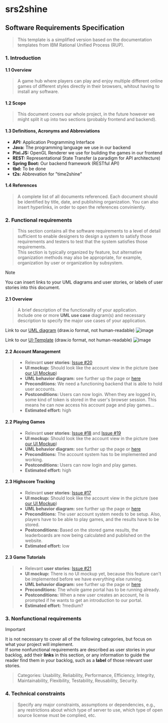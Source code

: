 # srs2shine
## Software Requirements Specification
> This template is a simplified version based on the documentation templates from IBM Rational Unified Process (RUP).
### 1. Introduction
#### 1.1 Overview
> A game hub where players can play and enjoy multiple different online games of different styles directly in their browsers, whitout having to install any software.
#### 1.2 Scope
> This document covers our whole project, in the future however we might split it up into two sections (probably frontend and backend).
#### 1.3 Definitions, Acronyms and Abbreviations
- **API:** Application Programming Interface
- **Java:** The programming language we use in our backend
- **Pixi.JS:** OpenGL Renderer we use for building the games in our frontend
- **REST:** Representational State Transfer (a paradigm for API architecture)
- **Spring Boot:** Our backend framework (RESTful API)
- **tbd:** To be done
- **t2s:** Abbrevation for "time2shine"

#### 1.4 References
> A complete list of all documents referenced. Each document should be identified by title, date, and publishing organization. You can also insert hyperlinks, in order to open the references conviniently.

### 2. Functional requirements
>  This section contains all the software requirements to a level of detail sufficient to enable designers to design a system to satisfy those requirements and testers to test that the system satisfies those requirements.  
>  This section is typically organized by feature, but alternative organization methods may also be appropriate, for example, organization by user or organization by subsystem.

> [!NOTE]
> You can insert links to your UML diagrams and user stories, or labels of user stories into this document.

#### 2.1 Overview 
> A brief description of the functionality of your application.  
> Include one or more **UML use case** diagram(s) and necessary description to specify the major use cases of your application.

Link to our [UML diagram](https://github.com/SE-TINF22B6/time2shine/blob/main/uml.drawio) (draw.io format, not human-readable)
![image](https://github.com/SE-TINF22B6/time2shine/assets/122756244/1d99b73e-5c79-4d2f-9660-1e3836c778d2)

Link to our [UI-Template](https://github.com/SE-TINF22B6/time2shine/blob/main/UITemplate.svg) (draw.io format, not human-readable)
![image](https://github.com/SE-TINF22B6/time2shine/assets/59262249/462c3693-4166-48cc-b30a-ccff34b60c93)


#### 2.2 Account Management
> - Relevant **user stories**: [Issue #20](https://github.com/SE-TINF22B6/time2shine/issues/20)
> - **UI mockup:** Should look like the account view in the picture (see [our UI Mockup](https://github.com/SE-TINF22B6/time2shine/blob/main/UITemplate.svg))
> - **UML behavior diagram:** see further up the page or [here](https://github.com/SE-TINF22B6/time2shine/blob/main/uml.drawio)
> - **Preconditions:** We need a functioning backend that is able to hold user accounts.
> - **Postconditions:** Users can now login. When they are logged in, some kind of token is stored in the user's browser session. This means he can now access his account page and play games...
> - **Estimated effort:** high

#### 2.2 Playing Games
> - Relevant **user stories**: [Issue #18](https://github.com/SE-TINF22B6/time2shine/issues/18) and [Issue #19](https://github.com/SE-TINF22B6/time2shine/issues/19)
> - **UI mockup:** Should look like the account view in the picture (see [our UI Mockup](https://github.com/SE-TINF22B6/time2shine/blob/main/UITemplate.svg))
> - **UML behavior diagram:** see further up the page or [here](https://github.com/SE-TINF22B6/time2shine/blob/main/uml.drawio)
> - **Preconditions:** The account system has to be implemented and working.
> - **Postconditions:** Users can now login and play games.
> - **Estimated effort:** high

#### 2.3 Highscore Tracking
> - Relevant **user stories**: [Issue #17](https://github.com/SE-TINF22B6/time2shine/issues/17)
> - **UI mockup:** Should look like the account view in the picture (see [our UI Mockup](https://github.com/SE-TINF22B6/time2shine/blob/main/UITemplate.svg))
> - **UML behavior diagram:** see further up the page or [here](https://github.com/SE-TINF22B6/time2shine/blob/main/uml.drawio)
> - **Preconditions:** The user account system needs to be setup. Also, players have to be able to play games, and the results have to be stored.
> - **Postconditions:** Based on the stored game results, the leaderboards are now being calculated and published on the website.
> - **Estimated effort:** low

#### 2.3 Game Tutorials
> - Relevant **user stories**: [Issue #21](https://github.com/SE-TINF22B6/time2shine/issues/21)
> - **UI mockup:** There is no UI mockup yet, because this feature can't be implemented before we have everything else running.
> - **UML behavior diagram:** see further up the page or [here](https://github.com/SE-TINF22B6/time2shine/blob/main/uml.drawio)
> - **Preconditions:** The whole game portal has to be running already.
> - **Postconditions:** When a new user creates an account, he is prompted if he wants to get an introduction to our portal.
> - **Estimated effort:** ?medium?


### 3. Nonfunctional requirements

> [!IMPORTANT]  
> It is not necessary to cover all of the following categories, but focus on what your project will implement.  
> If some nonfunctional requirements are described as user stories in your backlog, add their **links** in this section, or any information to guide the reader find them in your backlog, such as a **label** of those relevant user stories.

> Categories: Usability, Reliability, Performance, Efficiency, Integrity, Maintainability, Flexibility, Testability, Reusability, Security.  


### 4. Technical constraints
> Specify any major constraints, assumptions or dependencies, e.g., any restrictions about which type of server to use, which type of open source license must be complied, etc. 
